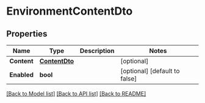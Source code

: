 # EnvironmentContentDto

## Properties
Name | Type | Description | Notes
------------ | ------------- | ------------- | -------------
**Content** | [**ContentDto**](ContentDTO.md) |  | [optional] 
**Enabled** | **bool** |  | [optional] [default to false]

[[Back to Model list]](../README.md#documentation-for-models) [[Back to API list]](../README.md#documentation-for-api-endpoints) [[Back to README]](../README.md)


